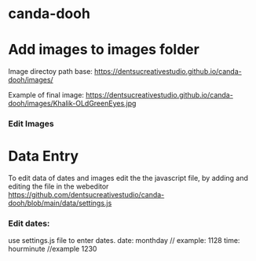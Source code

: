 # canda-dooh

# Add images to images folder

Image directoy path base:
https://dentsucreativestudio.github.io/canda-dooh/images/

Example of final image:
https://dentsucreativestudio.github.io/canda-dooh/images/Khalik-OLdGreenEyes.jpg

### Edit Images

# Data Entry
To edit data of dates and images edit the the javascript file, by adding and editing the file in the webeditor
https://github.com/dentsucreativestudio/canda-dooh/blob/main/data/settings.js

### Edit dates:
use settings.js file to enter dates. 
date: monthday // example: 1128 
time: hourminute //example 1230
